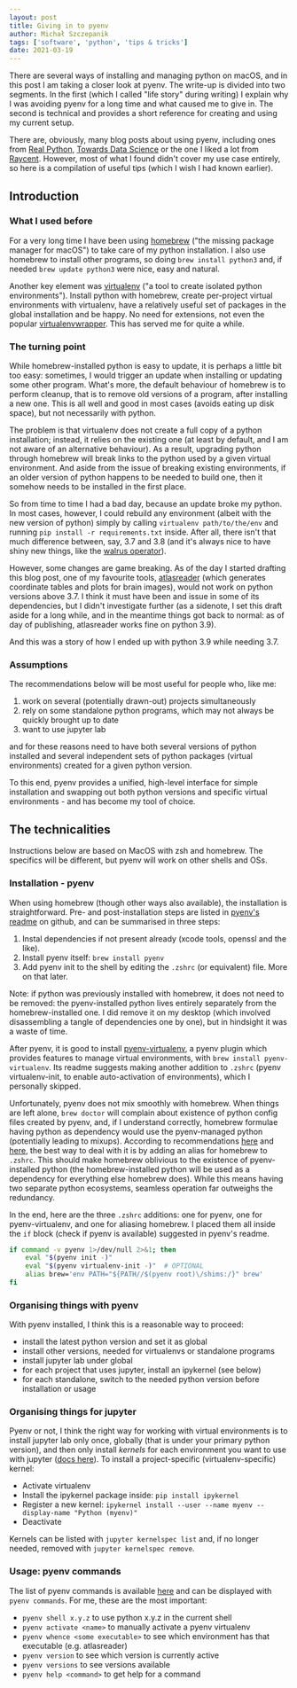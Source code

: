 ```yaml
---
layout: post
title: Giving in to pyenv
author: Michał Szczepanik
tags: ['software', 'python', 'tips & tricks']
date: 2021-03-19
---
```


There are several ways of installing and managing python on macOS, and in this post I am taking a closer look at pyenv. The write-up is divided into two segments. In the first (which I called "life story" during writing) I explain why I was avoiding pyenv for a long time and what caused me to give in. The second is technical and provides a short reference for creating and using my current setup.

There are, obviously, many blog posts about using pyenv, including ones from [Real Python](https://realpython.com/intro-to-pyenv/), [Towards Data Science](https://towardsdatascience.com/managing-virtual-environment-with-pyenv-ae6f3fb835f8) or the one I liked a lot from [Raycent](https://raycent.medium.com/managing-python-on-macos-the-clean-way-7673cab874f6). However, most of what I found didn't cover my use case entirely, so here is a compilation of useful tips (which I wish I had known earlier).

## Introduction
### What I used before

For a very long time I have been using [homebrew](https://brew.sh/) ("the missing package manager for macOS") to take care of my python installation. I also use homebrew to install other programs, so doing `brew install python3` and, if needed `brew update python3` were nice, easy and natural.

Another key element was [virtualenv](https://virtualenv.pypa.io/en/stable/) ("a tool to create isolated python environments"). Install python with homebrew, create per-project virtual environments with virtualenv, have a relatively useful set of packages in the global installation and be happy. No need for extensions, not even the popular [virtualenvwrapper](https://pypi.org/project/virtualenvwrapper/). This has served me for quite a while.

### The turning point

While homebrew-installed python is easy to update, it is perhaps a little bit too easy: sometimes, I would trigger an update when installing or updating some other program. What's more, the default behaviour of homebrew is to perform cleanup, that is to remove old versions of a program, after installing a new one. This is all well and good in most cases (avoids eating up disk space), but not necessarily with python.

The problem is that virtualenv does not create a full copy of a python installation; instead, it relies on the existing one (at least by default, and I am not aware of an alternative behaviour). As a result, upgrading python through homebrew will break links to the python used by a given virtual environment. And aside from the issue of breaking existing environments, if an older version of python happens to be needed to build one, then it somehow needs to be installed in the first place.

So from time to time I had a bad day, because an update broke my python. In most cases, however, I could rebuild any environment (albeit with the new version of python) simply by calling `virtualenv path/to/the/env` and running `pip install -r requirements.txt` inside. After all, there isn't that much difference between, say, 3.7 and 3.8 (and it's always nice to have shiny new things, like the [walrus operator](https://www.python.org/dev/peps/pep-0572/#abstract)).

However, some changes are game breaking. As of the day I started drafting this blog post, one of my favourite tools, [atlasreader](https://github.com/miykael/atlasreader) (which generates coordinate tables and plots for brain images), would not work on python versions above 3.7. I think it must have been and issue in some of its dependencies, but I didn't investigate further (as a sidenote, I set this draft aside for a long while, and in the meantime things got back to normal: as of day of publishing, atlasreader works fine on python 3.9).

And this was a story of how I ended up with python 3.9 while needing 3.7.

### Assumptions

The recommendations below will be most useful for people who, like me:
1. work on several (potentially drawn-out) projects simultaneously
2. rely on some standalone python programs, which may not always be quickly brought up to date
3. want to use jupyter lab

and for these reasons need to have both several versions of python installed and several independent sets of python packages (virtual environments) created for a given python version.

To this end, pyenv provides a unified, high-level interface for simple installation and swapping out both python versions and specific virtual environments - and has become my tool of choice.

## The technicalities

Instructions below are based on MacOS with zsh and homebrew. The specifics will be different, but pyenv will work on other shells and OSs.

### Installation - pyenv

When using homebrew (though other ways also available), the installation is straightforward. Pre- and post-installation steps are listed in [pyenv's readme](https://github.com/pyenv/pyenv#homebrew-on-macos) on github, and can be summarised in three steps:

1. Instal dependencies if not present already (xcode tools, openssl and the like).
2. Install pyenv itself: `brew install pyenv`
3. Add pyenv init to the shell by editing the `.zshrc` (or equivalent) file. More on that later.

Note: if python was previously installed with homebrew, it does not need to be removed: the pyenv-installed python lives entirely separately from the homebrew-installed one. I did remove it on my desktop (which involved disassembling a tangle of dependencies one by one), but in hindsight it was a waste of time.

After pyenv, it is good to install [pyenv-virtualenv](https://github.com/pyenv/pyenv-virtualenv), a pyenv plugin which provides features to manage virtual environments, with `brew install pyenv-virtualenv`. Its readme suggests making another addition to `.zshrc` (pyenv virtualenv-init, to enable auto-activation of environments), which I personally skipped.

Unfortunately, pyenv does not mix smoothly with homebrew. When things are left alone, `brew doctor` will complain about existence of python config files created by pyenv, and, if I understand correctly, homebrew formulae having python as dependency would use the pyenv-managed python (potentially leading to mixups). According to recommendations [here](https://raycent.medium.com/managing-python-on-macos-the-clean-way-7673cab874f6) and [here](https://github.com/pyenv/pyenv/issues/106), the best way to deal with it is by adding an alias for homebrew to `.zshrc`. This should make homebrew oblivious to the existence of pyenv-installed python (the homebrew-installed python will be used as a dependency for everything else homebrew does). While this means having two separate python ecosystems, seamless operation far outweighs the redundancy.

In the end, here are the three `.zshrc` additions: one for pyenv, one for pyenv-virtualenv, and one for aliasing homebrew. I placed them all inside the `if` block (check if pyenv is available) suggested in pyenv's readme.

```zsh
if command -v pyenv 1>/dev/null 2>&1; then
	eval "$(pyenv init -)"
	eval "$(pyenv virtualenv-init -)"  # OPTIONAL
	alias brew='env PATH="${PATH//$(pyenv root)\/shims:/}" brew'
fi
```

### Organising things with pyenv

With pyenv installed, I think this is a reasonable way to proceed:
* install the latest python version and set it as global
* install other versions, needed for virtualenvs or standalone programs
* install jupyter lab under global
* for each project that uses jupyter, install an ipykernel (see below)
* for each standalone, switch to the needed python version before installation or usage

### Organising things for jupyter

Pyenv or not, I think the right way for working with virtual environments is to install jupyter lab only once, globally (that is under your primary python version), and then only install _kernels_ for each environment you want to use with jupyter ([docs here](https://ipython.readthedocs.io/en/stable/install/kernel_install.html)). To install a project-specific (virtualenv-specific) kernel:

* Activate virtualenv
* Install the ipykernel package inside: `pip install ipykernel`
* Register a new kernel: `ipykernel install --user --name myenv --display-name "Python (myenv)"`
* Deactivate

Kernels can be listed with `jupyter kernelspec list` and, if no longer needed, removed with `jupyter kernelspec remove`.

### Usage: pyenv commands

The list of pyenv commands is available [here](https://github.com/pyenv/pyenv/blob/master/COMMANDS.md) and can be displayed with `pyenv commands`. For me, these are the most important:

* `pyenv shell x.y.z` to use python x.y.z in the current shell
* `pyenv activate <name>` to manually activate a pyenv virtualenv
* `pyenv whence <some executable>` to see which environment has that executable (e.g. atlasreader)
* `pyenv version` to see which version is currently active
* `pyenv versions` to see versions available
* `pyenv help <command>` to get help for a command
